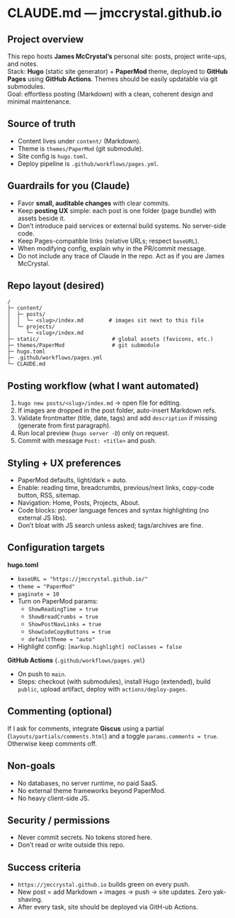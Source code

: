 # CLAUDE.md — jmccrystal.github.io

## Project overview
This repo hosts **James McCrystal’s** personal site: posts, project write-ups, and notes.  
Stack: **Hugo** (static site generator) + **PaperMod** theme, deployed to **GitHub Pages** using **GitHub Actions**. Themes should be easily updatable via git submodules.  
Goal: effortless posting (Markdown) with a clean, coherent design and minimal maintenance.

## Source of truth
- Content lives under `content/` (Markdown).
- Theme is `themes/PaperMod` (git submodule).
- Site config is `hugo.toml`.
- Deploy pipeline is `.github/workflows/pages.yml`.

## Guardrails for you (Claude)
- Favor **small, auditable changes** with clear commits.
- Keep **posting UX** simple: each post is one folder (page bundle) with assets beside it.
- Don’t introduce paid services or external build systems. No server-side code.
- Keep Pages-compatible links (relative URLs; respect `baseURL`).
- When modifying config, explain why in the PR/commit message.
- Do not include any trace of Claude in the repo. Act as if you are James McCrystal.

## Repo layout (desired)
    /
    ├─ content/
    │  ├─ posts/
    │  │  └─ <slug>/index.md        # images sit next to this file
    │  └─ projects/
    │     └─ <slug>/index.md
    ├─ static/                       # global assets (favicons, etc.)
    ├─ themes/PaperMod               # git submodule
    ├─ hugo.toml
    ├─ .github/workflows/pages.yml
    └─ CLAUDE.md

## Posting workflow (what I want automated)
1. `hugo new posts/<slug>/index.md` → open file for editing.
2. If images are dropped in the post folder, auto-insert Markdown refs.
3. Validate frontmatter (title, date, tags) and add `description` if missing (generate from first paragraph).
4. Run local preview (`hugo server -D`) only on request.
5. Commit with message `Post: <title>` and push.

## Styling + UX preferences
- PaperMod defaults, light/dark = auto.
- Enable: reading time, breadcrumbs, previous/next links, copy-code button, RSS, sitemap.
- Navigation: Home, Posts, Projects, About.
- Code blocks: proper language fences and syntax highlighting (no external JS libs).
- Don’t bloat with JS search unless asked; tags/archives are fine.

## Configuration targets
**hugo.toml**
- `baseURL = "https://jmccrystal.github.io/"`
- `theme = "PaperMod"`
- `paginate = 10`
- Turn on PaperMod params:
    - `ShowReadingTime = true`
    - `ShowBreadCrumbs = true`
    - `ShowPostNavLinks = true`
    - `ShowCodeCopyButtons = true`
    - `defaultTheme = "auto"`
- Highlight config: `[markup.highlight] noClasses = false`

**GitHub Actions** (`.github/workflows/pages.yml`)
- On push to `main`.
- Steps: checkout (with submodules), install Hugo (extended), build `public`, upload artifact, deploy with `actions/deploy-pages`.

## Commenting (optional)
If I ask for comments, integrate **Giscus** using a partial (`layouts/partials/comments.html`) and a toggle `params.comments = true`. Otherwise keep comments off.

## Non-goals
- No databases, no server runtime, no paid SaaS.
- No external theme frameworks beyond PaperMod.
- No heavy client-side JS.

## Security / permissions
- Never commit secrets. No tokens stored here.
- Don’t read or write outside this repo.

## Success criteria
- `https://jmccrystal.github.io` builds green on every push.
- New post = add Markdown + images → push → site updates. Zero yak-shaving.
- After every task, site should be deployed via GitH-ub Actions.